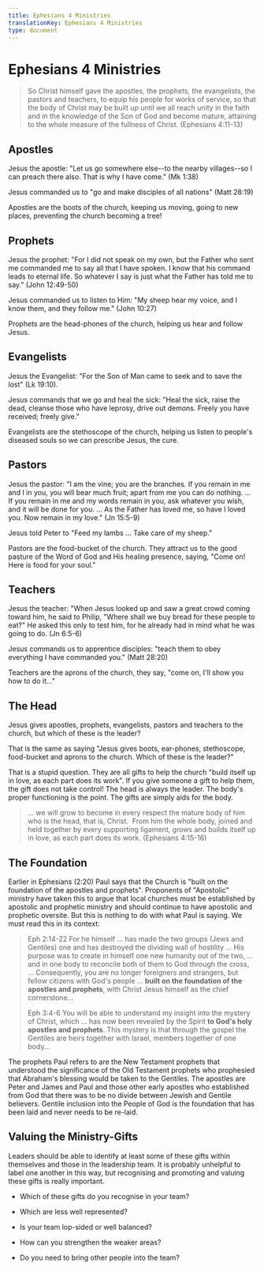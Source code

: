 ```yaml
---
title: Ephesians 4 Ministries
translationKey: Ephesians 4 Ministries
type: document
---
```

# Ephesians 4 Ministries

> So Christ himself gave the apostles, the prophets, the evangelists,
> the pastors and teachers, to equip his people for works of service, so
> that the body of Christ may be built up until we all reach unity in
> the faith and in the knowledge of the Son of God and become mature,
> attaining to the whole measure of the fullness of Christ. (Ephesians
> 4:11-13)

## Apostles

Jesus the apostle: \"Let us go somewhere else\--to the nearby
villages\--so I can preach there also. That is why I have come.\" (Mk
1:38)

Jesus commanded us to "go and make disciples of all nations" (Matt
28:19)

Apostles are the boots of the church, keeping us moving, going to new
places, preventing the church becoming a tree!

## Prophets

Jesus the prophet: "For I did not speak on my own, but the Father who
sent me commanded me to say all that I have spoken. I know that his
command leads to eternal life. So whatever I say is just what the Father
has told me to say." (John 12:49-50)

Jesus commanded us to listen to Him: "My sheep hear my voice, and I know
them, and they follow me." (John 10:27)

Prophets are the head-phones of the church, helping us hear and follow
Jesus.

## Evangelists

Jesus the Evangelist: "For the Son of Man came to seek and to save the
lost" (Lk 19:10).

Jesus commands that we go and heal the sick: "Heal the sick, raise the
dead, cleanse those who have leprosy, drive out demons. Freely you have
received; freely give."

Evangelists are the stethoscope of the church, helping us listen to
people\'s diseased souls so we can prescribe Jesus, the cure.

## Pastors

Jesus the pastor: "I am the vine; you are the branches. If you remain in
me and I in you, you will bear much fruit; apart from me you can do
nothing. \... If you remain in me and my words remain in you, ask
whatever you wish, and it will be done for you. \... As the Father has
loved me, so have I loved you. Now remain in my love." (Jn 15:5-9)

Jesus told Peter to "Feed my lambs \... Take care of my sheep."

Pastors are the food-bucket of the church. They attract us to the good
pasture of the Word of God and His healing presence, saying, "Come on!
Here is food for your soul."

## Teachers

Jesus the teacher: "When Jesus looked up and saw a great crowd coming
toward him, he said to Philip, "Where shall we buy bread for these
people to eat?" He asked this only to test him, for he already had in
mind what he was going to do. (Jn 6:5-6)

Jesus commands us to apprentice disciples: "teach them to obey
everything I have commanded you." (Matt 28:20)

Teachers are the aprons of the church, they say, "come on, I'll show you
how to do it\..."

## The Head

Jesus gives apostles, prophets, evangelists, pastors and teachers to the
church, but which of these is the leader?

That is the same as saying "Jesus gives boots, ear-phones, stethoscope,
food-bucket and aprons to the church. Which of these is the leader?"

That is a stupid question. They are all gifts to help the church "build
itself up in love, as each part does its work". If you give someone a
gift to help them, the gift does not take control! The head is always
the leader. The body's proper functioning is the point. The gifts are
simply aids for the body.

> \... we will grow to become in every respect the mature body of him
> who is the head, that is, Christ.  From him the whole body, joined and
> held together by every supporting ligament, grows and builds itself up
> in love, as each part does its work. (Ephesians 4:15-16)

## The Foundation

Earlier in Ephesians (2:20) Paul says that the Church is \"built on the
foundation of the apostles and prophets\". Proponents of \"Apostolic\"
ministry have taken this to argue that local churches must be
established by apostolic and prophetic ministry and should continue to
have apostolic and prophetic oversite. But this is nothing to do with
what Paul is saying. We must read this in its context:

> Eph 2:14-22 For he himself \... has made the two groups (Jews and
> Gentiles) one and has destroyed the dividing wall of hostility \...
> His purpose was to create in himself one new humanity out of the two,
> \... and in one body to reconcile both of them to God through the
> cross, \... Consequently, you are no longer foreigners and strangers,
> but fellow citizens with God's people \... **built on the foundation
> of the apostles and prophets**, with Christ Jesus himself as the chief
> cornerstone\...
>
> Eph 3:4-6 You will be able to understand my insight into the mystery
> of Christ, which \... has now been revealed by the Spirit **to God's
> holy apostles and prophets**. This mystery is that through the gospel
> the Gentiles are heirs together with Israel, members together of one
> body\...

The prophets Paul refers to are the New Testament prophets that
understood the significance of the Old Testament prophets who prophesied
that Abraham\'s blessing would be taken to the Gentiles. The apostles
are Peter and James and Paul and those other early apostles who
established from God that there was to be no divide between Jewish and
Gentile believers. Gentile inclusion into the People of God is the
foundation that has been laid and never needs to be re-laid.

## Valuing the Ministry-Gifts

Leaders should be able to identify at least some of these gifts within
themselves and those in the leadership team. It is probably unhelpful to
label one another in this way, but recognising and promoting and valuing
these gifts is really important.

-   Which of these gifts do you recognise in your team?

-   Which are less well represented?

-   Is your team lop-sided or well balanced?

-   How can you strengthen the weaker areas?

-   Do you need to bring other people into the team?
